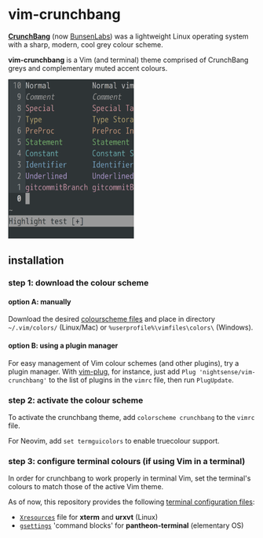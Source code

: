 # vim-crunchbang

[**CrunchBang**](https://distrowatch.com/table.php?distribution=crunchbang) (now [BunsenLabs](https://www.bunsenlabs.org/)) was a lightweight Linux operating system with a sharp, modern, cool grey colour scheme.

**vim-crunchbang** is a Vim (and terminal) theme comprised of CrunchBang greys and complementary muted accent colours.

<img src="screenshot.png" alt="screenshot of vim-crunchbang, a cool grey vim theme" width="256">

## installation

### step 1: download the colour scheme

#### option A: manually

Download the desired [colourscheme files](https://github.com/nightsense/vim-crunchbang/tree/master/colors) and place in directory `~/.vim/colors/` (Linux/Mac) or `%userprofile%\vimfiles\colors\` (Windows).

#### option B: using a plugin manager

For easy management of Vim colour schemes (and other plugins), try a plugin manager. With [vim-plug](https://github.com/junegunn/vim-plug), for instance, just add `Plug 'nightsense/vim-crunchbang'` to the list of plugins in the `vimrc` file, then run `PlugUpdate`.

### step 2: activate the colour scheme

To activate the crunchbang theme, add `colorscheme crunchbang` to the `vimrc` file.

For Neovim, add `set termguicolors` to enable truecolour support.

### step 3: configure terminal colours (if using Vim in a terminal)

In order for crunchbang to work properly in terminal Vim, set the terminal's colours to match those of the active Vim theme.

As of now, this repository provides the following [terminal configuration files](https://github.com/nightsense/crunchbang/tree/master/terminal):
- [`Xresources`](https://github.com/nightsense/seabird/tree/master/terminal/Xresources) file for **xterm** and **urxvt** (Linux)
- [`gsettings`](https://github.com/nightsense/seabird/tree/master/terminal/pantheon-terminal.md) 'command blocks' for **pantheon-terminal** (elementary OS)
